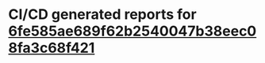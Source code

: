 # CI/CD generated reports for [6fe585ae689f62b2540047b38eec08fa3c68f421](https://github.com/hydephp/develop/commit/6fe585ae689f62b2540047b38eec08fa3c68f421)

